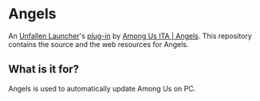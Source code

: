# Angels
An [Unfallen Launcher](https://bit.ly/UnfallenLauncher)'s [plug-in](https://bit.ly/UnfallenLauncherPlugins) by [Among Us ITA | Angels](https://discord.gg/yVdeYXBYAP). This repository contains the source and the web resources for Angels.

## What is it for?
Angels is used to automatically update Among Us on PC.
